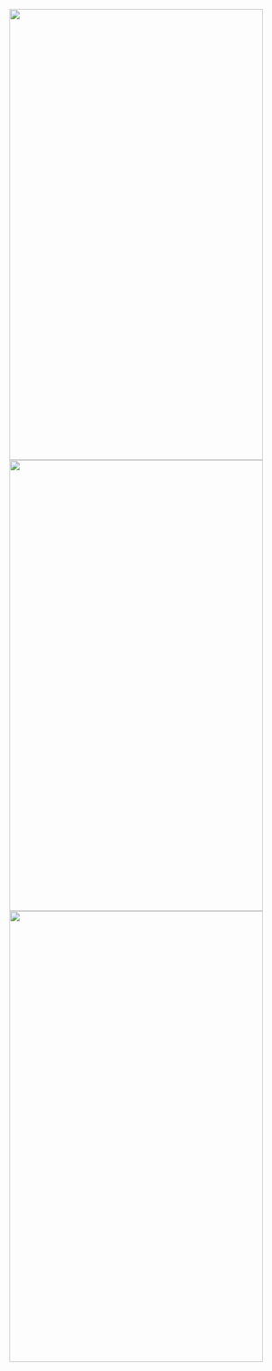 <p>
  <img src = "https://github.com/Hitesh910/styleon_app/assets/154861495/c05f798e-9014-4f97-82c6-18f97c18b4d9"height="800"width="450"/>
   <img src = "https://github.com/Hitesh910/styleon_app/assets/154861495/3a4efc04-4070-4efd-83d7-34be5d9f82b4"height="800"width="450"/>
  <img src = "https://github.com/Hitesh910/styleon_app/assets/154861495/42aa9689-d3cb-4fd4-bff1-16acc41c7c1d"height="800"width="450"/>
</p>
</p>
